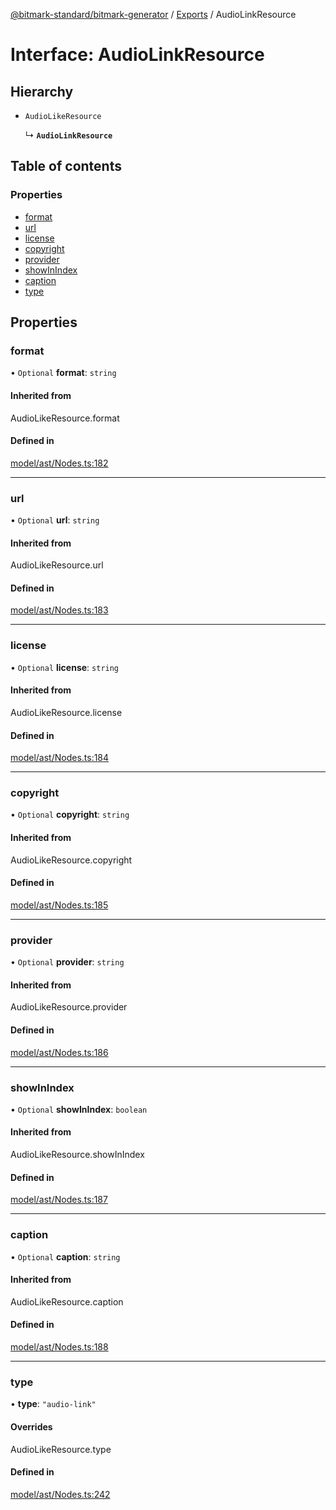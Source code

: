 [@bitmark-standard/bitmark-generator](../API.md) / [Exports](../modules.md) / AudioLinkResource

# Interface: AudioLinkResource

## Hierarchy

- `AudioLikeResource`

  ↳ **`AudioLinkResource`**

## Table of contents

### Properties

- [format](AudioLinkResource.md#format)
- [url](AudioLinkResource.md#url)
- [license](AudioLinkResource.md#license)
- [copyright](AudioLinkResource.md#copyright)
- [provider](AudioLinkResource.md#provider)
- [showInIndex](AudioLinkResource.md#showInIndex)
- [caption](AudioLinkResource.md#caption)
- [type](AudioLinkResource.md#type)

## Properties

### format

• `Optional` **format**: `string`

#### Inherited from

AudioLikeResource.format

#### Defined in

[model/ast/Nodes.ts:182](https://github.com/getMoreBrain/bitmark-generator/blob/de39d9c/src/model/ast/Nodes.ts#L182)

___

### url

• `Optional` **url**: `string`

#### Inherited from

AudioLikeResource.url

#### Defined in

[model/ast/Nodes.ts:183](https://github.com/getMoreBrain/bitmark-generator/blob/de39d9c/src/model/ast/Nodes.ts#L183)

___

### license

• `Optional` **license**: `string`

#### Inherited from

AudioLikeResource.license

#### Defined in

[model/ast/Nodes.ts:184](https://github.com/getMoreBrain/bitmark-generator/blob/de39d9c/src/model/ast/Nodes.ts#L184)

___

### copyright

• `Optional` **copyright**: `string`

#### Inherited from

AudioLikeResource.copyright

#### Defined in

[model/ast/Nodes.ts:185](https://github.com/getMoreBrain/bitmark-generator/blob/de39d9c/src/model/ast/Nodes.ts#L185)

___

### provider

• `Optional` **provider**: `string`

#### Inherited from

AudioLikeResource.provider

#### Defined in

[model/ast/Nodes.ts:186](https://github.com/getMoreBrain/bitmark-generator/blob/de39d9c/src/model/ast/Nodes.ts#L186)

___

### showInIndex

• `Optional` **showInIndex**: `boolean`

#### Inherited from

AudioLikeResource.showInIndex

#### Defined in

[model/ast/Nodes.ts:187](https://github.com/getMoreBrain/bitmark-generator/blob/de39d9c/src/model/ast/Nodes.ts#L187)

___

### caption

• `Optional` **caption**: `string`

#### Inherited from

AudioLikeResource.caption

#### Defined in

[model/ast/Nodes.ts:188](https://github.com/getMoreBrain/bitmark-generator/blob/de39d9c/src/model/ast/Nodes.ts#L188)

___

### type

• **type**: ``"audio-link"``

#### Overrides

AudioLikeResource.type

#### Defined in

[model/ast/Nodes.ts:242](https://github.com/getMoreBrain/bitmark-generator/blob/de39d9c/src/model/ast/Nodes.ts#L242)
